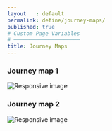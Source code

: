 ```yaml
---
layout   : default
permalink: define/journey-maps/
published: true
# Custom Page Variables
# ─────────────────────
title: Journey Maps
---
```

<div class="container">
        <div class="row">
<h3> Journey map 1 </h3>
<div class="col-12">
        <img src="{{ site.baseurl }}/assets/images/Journeymap_1.png" class="img-fluid" alt="Responsive image">
</div>

<h3> Journey map 2 </h3>
<div class="col-12">
        <img src="{{ site.baseurl }}/assets/images/Journeymap_2.png" class="img-fluid" alt="Responsive image">
</div>

</div>
</div>